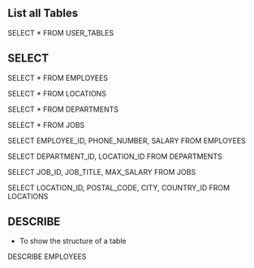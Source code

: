 ## List all Tables

SELECT * FROM USER_TABLES

## SELECT

SELECT * FROM EMPLOYEES

SELECT * FROM LOCATIONS

SELECT * FROM DEPARTMENTS

SELECT * FROM JOBS

SELECT EMPLOYEE_ID, PHONE_NUMBER, SALARY FROM EMPLOYEES

SELECT DEPARTMENT_ID, LOCATION_ID FROM DEPARTMENTS

SELECT JOB_ID, JOB_TITLE, MAX_SALARY FROM JOBS

SELECT LOCATION_ID, POSTAL_CODE, CITY, COUNTRY_ID FROM LOCATIONS

## DESCRIBE

-	To show the structure of a table

DESCRIBE EMPLOYEES









